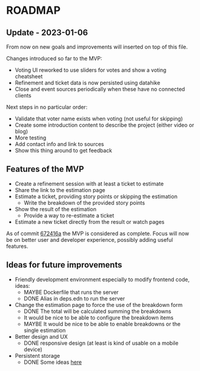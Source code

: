 # ROADMAP

## Update - 2023-01-06

From now on new goals and improvements will inserted on top of this file.

Changes introduced so far to the MVP:

- Voting UI reworked to use sliders for votes and show a voting cheatsheet
- Refinement and ticket data is now persisted using datahike
- Close and event sources periodically when these have no connected clients

Next steps in no particular order:

- Validate that voter name exists when voting (not useful for skipping)
- Create some introduction content to describe the project (either video or blog)
- More testing
- Add contact info and link to sources
- Show this thing around to get feedback

## Features of the MVP

- Create a refinement session with at least a ticket to estimate
- Share the link to the estimation page
- Estimate a ticket, providing story points or skipping the estimation
  - Write the breakdown of the provided story points
- Show the result of the estimation
  - Provide a way to re-estimate a ticket
- Estimate a new ticket directly from the result or watch pages

As of commit [672416a](https://github.com/fpischedda/unrefined/commit/672416a3f8e5680765e4c3727c0ff7068422c36f) the MVP is considered as complete.
Focus will now be on better user and developer experience, possibly adding useful features.

## Ideas for future improvements

- Friendly development environment especially to modify frontend code, ideas:
  - MAYBE Dockerfile that runs the server
  - DONE Alias in deps.edn to run the server
- Change the estimation page to force the use of the breakdown form
  - DONE The total will be calculated summing the breakdowns
  - It would be nice to be able to configure the breakdown items
  - MAYBE It would be nice to be able to enable breakdowns or the single estimation
- Better design and UX
  - DONE responsive design (at least is kind of usable on a mobile device)
- Persistent storage
  - DONE Some ideas [here](https://github.com/fpischedda/unrefined/issues/10)

